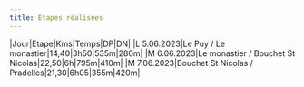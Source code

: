 ```yaml
---
title: Etapes réalisées
---
```

|Jour|Etape|Kms|Temps|DP|DN|
|L 5.06.2023|Le Puy / Le monastier|14,40|3h50|535m|280m|
|M 6.06.2023|Le monastier / Bouchet St Nicolas|22,50|6h|795m|410m|
|M 7.06.2023|Bouchet St Nicolas / Pradelles|21,30|6h05|355m|420m|
